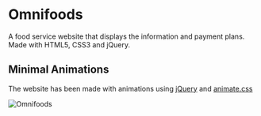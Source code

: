 # Omnifoods

A food service website that displays the information and payment plans. Made with HTML5, CSS3 and jQuery.

## Minimal Animations

The website has been made with animations using [jQuery](https://jquery.com/) and [animate.css](https://animate.style/)

![Omnifoods](https://github.com/asaxena012/omnifoods/blob/main/omnifoodsFull%20(1).gif)
